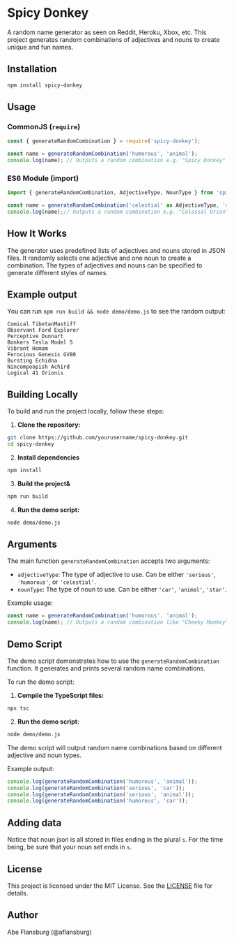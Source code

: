 # Spicy Donkey

A random name generator as seen on Reddit, Heroku, Xbox, etc. This project generates random combinations of adjectives and nouns to create unique and fun names.

## Installation

```sh
npm install spicy-donkey
```

## Usage

### CommonJS (`require`)

```javascript
const { generateRandomCombination } = require('spicy-donkey');

const name = generateRandomCombination('humorous', 'animal');
console.log(name); // Outputs a random combination e.g. "Spicy Donkey"
```

### ES6 Module (import)

```javascript
import { generateRandomCombination, AdjectiveType, NounType } from 'spicy-donkey';

const name = generateRandomCombination('celestial' as AdjectiveType, 'star' as NounType);
console.log(name);// Outputs a random combination e.g. "Colossal Orion"
```

## How It Works

The generator uses predefined lists of adjectives and nouns stored in JSON files. It randomly selects one adjective and one noun to create a combination. The types of adjectives and nouns can be specified to generate different styles of names.

## Example output

You can run `npm run build && node demo/demo.js` to see the random output:

```
Comical TibetanMastiff
Observant Ford Explorer
Perceptive Dunnart
Bonkers Tesla Model S
Vibrant Homam
Ferocious Genesis GV80
Bursting Echidna
Nincompoopish Achird
Logical 41 Orionis
```

## Building Locally

To build and run the project locally, follow these steps:

1. **Clone the repository:**

```sh
git clone https://github.com/yourusername/spicy-donkey.git
cd spicy-donkey
```

2. **Install dependencies**

```sh
npm install
```

3. **Build the project&**

```sh
npm run build
```

4. **Run the demo script:**

```sh
node demo/demo.js
```

## Arguments

The main function `generateRandomCombination` accepts two arguments:

- `adjectiveType`: The type of adjective to use. Can be either `'serious'`, `'humorous'`, or `'celestial'`.
- `nounType`: The type of noun to use. Can be either `'car'`, `'animal'`, `'star'`.

Example usage:

```typescript:index.ts
const name = generateRandomCombination('humorous', 'animal');
console.log(name); // Outputs a random combination like "Cheeky Monkey"
```

## Demo Script

The demo script demonstrates how to use the `generateRandomCombination` function. It generates and prints several random name combinations.

To run the demo script:

1. **Compile the TypeScript files:**

```sh
npx tsc
```

2. **Run the demo script:**

```sh
node demo/demo.js
```

The demo script will output random name combinations based on different adjective and noun types.

Example output:

```javascript.demo/demo.js
console.log(generateRandomCombination('humorous', 'animal'));
console.log(generateRandomCombination('serious', 'car'));
console.log(generateRandomCombination('serious', 'animal'));
console.log(generateRandomCombination('humorous', 'car'));
```

## Adding data

Notice that noun json is all stored in files ending in the plural `s`. For the time being, be sure that your noun set ends in `s`.

## License

This project is licensed under the MIT License. See the [LICENSE](LICENSE) file for details.

## Author

Abe Flansburg (@aflansburg)
